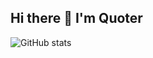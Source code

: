 ## Hi there 👋 I'm Quoter

![GitHub stats](https://github-readme-stats.vercel.app/api?username=QuoterMusic&show_icons=true&theme=tokyonight)


